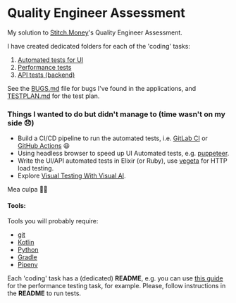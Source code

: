  # Quality Engineer Assessment

My solution to [Stitch.Money](https://stitch.money/)'s Quality Engineer Assessment.

I have created dedicated folders for each of the 'coding' tasks:

1) [Automated tests for UI](./ui_testing)
2) [Performance tests](./perf_testing)
3) [API tests (backend)](./api_testing)

See the [BUGS.md](./BUGS.md) file for bugs I've found in the applications, and [TESTPLAN.md](./TESTPLAN.md) for the test plan.

### Things I wanted to do but didn't manage to (time wasn't on my side 😞)

- Build a CI/CD pipeline to run the automated tests, i.e. [GitLab CI](https://docs.gitlab.com/ee/ci/) or [GitHub Actions](https://github.com/features/actions) 😆
- Using headless browser to speed up UI Automated tests, e.g. [puppeteer](https://github.com/puppeteer/puppeteer).
- Write the UI/API automated tests in Elixir (or Ruby), use [vegeta](https://github.com/tsenart/vegeta) for HTTP load testing.
- Explore [Visual Testing With Visual AI](https://applitools.com/). 

Mea culpa 🙏🏽

#### Tools:

Tools you will probably require:

- [git](https://git-scm.com/)
- [Kotlin](https://kotlinlang.org/)
- [Python](https://www.python.org/)
- [Gradle](https://gradle.org/)
- [Pipenv](https://pipenv.pypa.io/en/latest/)

Each 'coding' task has a (dedicated) **README**, e.g. you can use [this guide](./perf_testing/README.md) for the performance testing task, for example. 
Please, follow instructions in the **README** to run tests. 
